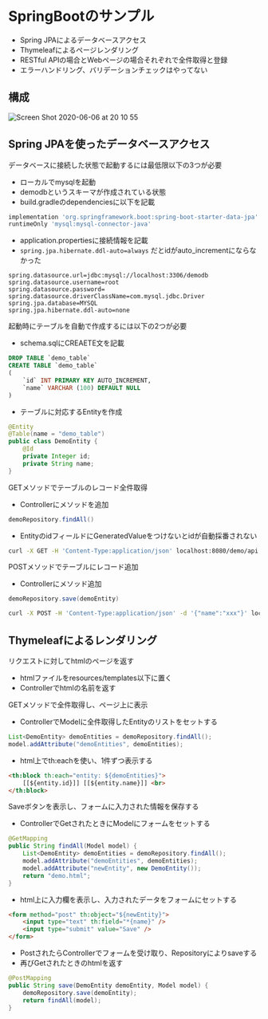 # SpringBootのサンプル

- Spring JPAによるデータベースアクセス
- Thymeleafによるページレンダリング
- RESTful APIの場合とWebページの場合それぞれで全件取得と登録
- エラーハンドリング、バリデーションチェックはやってない

## 構成

![Screen Shot 2020-06-06 at 20 10 55](https://user-images.githubusercontent.com/49140016/83942882-9d5a6680-a832-11ea-965a-f8894cfd862d.png)

## Spring JPAを使ったデータベースアクセス

データベースに接続した状態で起動するには最低限以下の3つが必要

- ローカルでmysqlを起動
- demodbというスキーマが作成されている状態
- build.gradleのdependenciesに以下を記載

```gradle
implementation 'org.springframework.boot:spring-boot-starter-data-jpa'
runtimeOnly 'mysql:mysql-connector-java'
```

- application.propertiesに接続情報を記載
- `spring.jpa.hibernate.ddl-auto=always` だとidがauto_incrementにならなかった

```properties
spring.datasource.url=jdbc:mysql://localhost:3306/demodb
spring.datasource.username=root
spring.datasource.password=
spring.datasource.driverClassName=com.mysql.jdbc.Driver
spring.jpa.database=MYSQL
spring.jpa.hibernate.ddl-auto=none
```

起動時にテーブルを自動で作成するには以下の2つが必要

- schema.sqlにCREAETE文を記載

```sql
DROP TABLE `demo_table`
CREATE TABLE `demo_table`
(
    `id` INT PRIMARY KEY AUTO_INCREMENT,
    `name` VARCHAR (100) DEFAULT NULL
)
```

- テーブルに対応するEntityを作成

```java
@Entity
@Table(name = "demo_table")
public class DemoEntity {
    @Id
    private Integer id;
    private String name;
}
```

GETメソッドでテーブルのレコード全件取得

- Controllerにメソッドを追加

```java
demoRepository.findAll()
```

- EntityのidフィールドにGeneratedValueをつけないとidが自動採番されない

```bash
curl -X GET -H 'Content-Type:application/json' localhost:8080/demo/api
```

POSTメソッドでテーブルにレコード追加

- Controllerにメソッド追加

```java
demoRepository.save(demoEntity)
```

```bash
curl -X POST -H 'Content-Type:application/json' -d '{"name":"xxx"}' localhost:8080/demo/api
```

## Thymeleafによるレンダリング

リクエストに対してhtmlのページを返す

- htmlファイルをresources/templates以下に置く
- Controllerでhtmlの名前を返す

GETメソッドで全件取得し、ページ上に表示

- ControllerでModelに全件取得したEntityのリストをセットする

```java
List<DemoEntity> demoEntities = demoRepository.findAll();
model.addAttribute("demoEntities", demoEntities);
```

- html上でth:eachを使い、1件ずつ表示する

```html
<th:block th:each="entity: ${demoEntities}">
    [[${entity.id}]] [[${entity.name}]] <br>
</th:block>
```

Saveボタンを表示し、フォームに入力された情報を保存する

- ControllerでGetされたときにModelにフォームをセットする

```java
@GetMapping
public String findAll(Model model) {
    List<DemoEntity> demoEntities = demoRepository.findAll();
    model.addAttribute("demoEntities", demoEntities);
    model.addAttribute("newEntity", new DemoEntity());
    return "demo.html";
}
```

- html上に入力欄を表示し、入力されたデータをフォームにセットする

```html
<form method="post" th:object="${newEntity}">
    <input type="text" th:field="*{name}" />
    <input type="submit" value="Save" />
</form>
```

- PostされたらControllerでフォームを受け取り、Repositoryによりsaveする
- 再びGetされたときのhtmlを返す

```java
@PostMapping
public String save(DemoEntity demoEntity, Model model) {
    demoRepository.save(demoEntity);
    return findAll(model);
}
```
